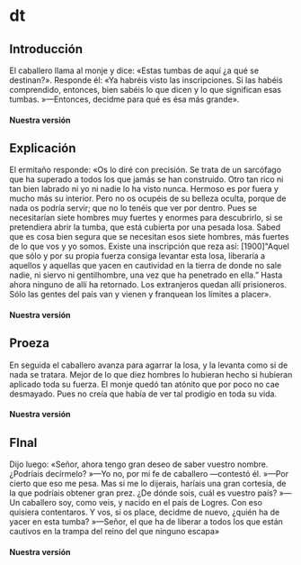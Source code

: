 # dt

## Introducción
El caballero llama al monje y dice:
«Estas tumbas de aquí ¿a qué se destinan?».
Responde él:
«Ya habréis visto las inscripciones. Si las habéis comprendido, entonces, bien sabéis lo que dicen y lo que significan esas tumbas.
»—Entonces, decidme para qué es ésa más grande».
#### Nuestra versión



## Explicación
El ermitaño responde:
«Os lo diré con precisión. Se trata de un sarcófago que ha superado a todos los que jamás se han construido. Otro tan rico ni tan bien labrado ni yo ni nadie lo ha visto nunca. Hermoso es por fuera y mucho más su interior. Pero no os ocupéis de su belleza oculta, porque de nada os podría servir; que no lo tenéis que ver por dentro. Pues se necesitarían siete hombres muy fuertes y enormes para descubrirlo, si se pretendiera abrir la tumba, que está cubierta por una pesada losa. Sabed que es cosa bien segura que se necesitan esos siete hombres, más fuertes de lo que vos y yo somos. Existe una inscripción que reza así: [1900]"Aquel que sólo y por su propia fuerza consiga levantar esta losa, liberaría a aquellos y aquellas que yacen en cautividad en la tierra de donde no sale nadie, ni siervo ni gentilhombre, una vez que ha penetrado en ella.” Hasta ahora ninguno de allí ha retornado. Los extranjeros quedan allí prisioneros. Sólo las gentes del país van y vienen y franquean los límites a placer».
#### Nuestra versión



## Proeza
En seguida el caballero avanza para agarrar la losa, y la levanta como si de nada se tratara. Mejor de lo que diez hombres lo hubieran hecho si hubieran aplicado toda su fuerza. El monje quedó tan atónito que por poco no cae desmayado. Pues no creía que había de ver tal prodigio en toda su vida. 
#### Nuestra versión



## FInal
Dijo luego:
«Señor, ahora tengo gran deseo de saber vuestro nombre. ¿Podríais decírmelo?
»—Yo no, por mi fe de caballero —contestó él.
»—Por cierto que eso me pesa. Mas si me lo dijerais, haríais una gran cortesía, de la que podríais obtener gran prez. ¿De dónde sois, cuál es vuestro país?
»—Un caballero soy, como veis, y nacido en el país de Logres. Con eso quisiera contentaros. Y vos, si os place, decidme de nuevo, ¿quién ha de yacer en esta tumba?
»—Señor, el que ha de liberar a todos los que están cautivos en la trampa del reino del que ninguno escapa»
#### Nuestra versión





